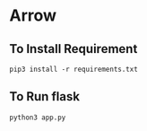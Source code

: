 # Arrow

## To Install Requirement

~~~
pip3 install -r requirements.txt
~~~

## To Run flask

~~~
python3 app.py
~~~
